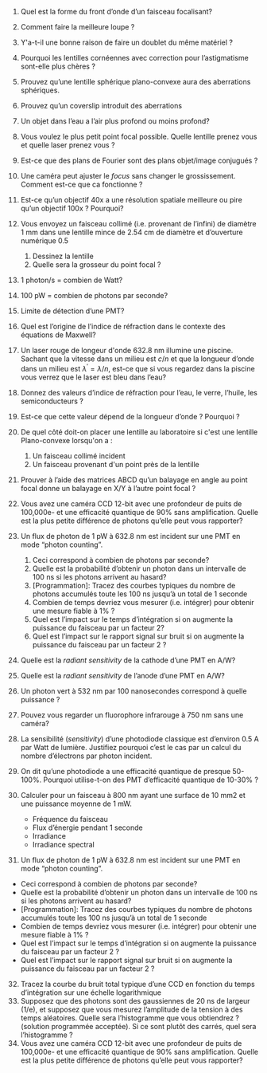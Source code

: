 1. Quel est la forme du front d’onde d’un faisceau focalisant?
2. Comment faire la meilleure loupe ?
3. Y'a-t-il une bonne raison de faire un doublet du même matériel ?
4. Pourquoi les lentilles cornéennes avec correction pour l’astigmatisme sont-elle plus chères ?
5. Prouvez qu’une lentille sphérique plano-convexe aura des aberrations sphériques.
6. Prouvez qu’un coverslip introduit des aberrations
7. Un objet dans l’eau a l’air plus profond ou moins profond?
8. Vous voulez le plus petit point focal possible.  Quelle lentille prenez vous et quelle laser prenez vous ?
9. Est-ce que des plans de Fourier sont des plans objet/image conjugués ?
10. Une caméra peut ajuster le *focus* sans changer le grossissement.  Comment est-ce que ca fonctionne ?
11. Est-ce qu’un objectif 40x a une résolution spatiale meilleure ou pire qu’un objectif 100x ? Pourquoi?
12. Vous envoyez un faisceau collimé (i.e. provenant de l’infini) de diamètre 1 mm dans une lentille mince de 2.54 cm de diamètre et d’ouverture numérique 0.5
    1. Dessinez la lentille
    2. Quelle sera la grosseur du point focal ?
13. 1 photon/s = combien de Watt?
14. 100 pW = combien de photons par seconde?
15. Limite de détection d’une PMT?
16. Quel est l’origine de l’indice de réfraction dans le contexte des équations de Maxwell?
17. Un laser rouge de longeur d'onde 632.8 nm illumine une piscine.  Sachant que la vitesse dans un milieu est  $c/n$ et que la longueur d’onde dans un milieu est $\lambda^\prime= \lambda/n$, est-ce que si vous regardez dans la piscine vous verrez que le laser est bleu dans l’eau?
18. Donnez des valeurs d’indice de réfraction pour l’eau, le verre, l’huile, les semiconducteurs ?
19. Est-ce que cette valeur dépend de la longueur d’onde ? Pourquoi ?
20. De quel côté doit-on placer une lentille au laboratoire si c'est une lentille Plano-convexe lorsqu'on a :
    1. Un faisceau collimé incident
    2. Un faisceau provenant d'un point près de la lentille
21. Prouver à l’aide des matrices ABCD qu’un balayage en angle au point focal donne un balayage en X/Y à l’autre point focal ?
22. Vous avez une caméra CCD 12-bit avec une profondeur de puits de 100,000e- et une efficacité quantique de 90% sans amplification. Quelle est la plus petite différence de photons qu’elle peut vous rapporter?
23. Un flux de photon de 1 pW à 632.8 nm est incident sur une PMT en mode “photon counting”.
    1. Ceci correspond à combien de photons par seconde?
    2. Quelle est la probabilité d’obtenir un photon dans un intervalle de 100 ns si les photons arrivent au hasard?
    3. [Programmation]: Tracez des courbes typiques du nombre de photons accumulés toute les 100 ns jusqu’à un total de 1 seconde
    4. Combien de temps devriez vous mesurer (i.e. intégrer) pour obtenir une mesure fiable à 1% ?
    5. Quel est l’impact sur le temps d’intégration si on augmente la puissance du faisceau par un facteur 2?
    6. Quel est l’impact sur le rapport signal sur bruit si on augmente la puissance du faisceau par un facteur 2 ?
24. Quelle est la *radiant sensitivity* de la cathode d’une PMT en A/W?
25. Quelle est la *radiant sensitivity* de l’anode d’une PMT en A/W?
26. Un photon vert à 532 nm par 100 nanosecondes correspond à quelle puissance ?
27. Pouvez vous regarder un fluorophore infrarouge à 750 nm sans une caméra?
28. La sensibilité (*sensitivity*) d’une photodiode classique est d’environ 0.5 A par Watt de lumière.  Justifiez pourquoi c’est le cas par un calcul du nombre d’électrons par photon incident.
29. On dit qu’une photodiode a une efficacité quantique de presque 50-100%.  Pourquoi utilise-t-on des PMT d’efficacité quantique de 10-30% ?
30. Calculer pour un faisceau à 800 nm ayant une surface de 10 mm2 et une puissance moyenne de 1 mW.

    - Fréquence du faisceau
    - Flux d’énergie pendant 1 seconde
    - Irradiance
    - Irradiance spectral
31. Un flux de photon de 1 pW à 632.8 nm est incident sur une PMT en mode “photon counting”.

   - Ceci correspond à combien de photons par seconde?
   - Quelle est la probabilité d’obtenir un photon dans un intervalle de 100 ns si les photons arrivent au hasard?
   - [Programmation]: Tracez des courbes typiques du nombre de photons accumulés toute les 100 ns jusqu’à un total de 1 seconde
   - Combien de temps devriez vous mesurer (i.e. intégrer) pour obtenir une mesure fiable à 1% ?
   - Quel est l’impact sur le temps d’intégration si on augmente la puissance du faisceau par un facteur 2 ?
   - Quel est l’impact sur le rapport signal sur bruit si on augmente la puissance du faisceau par un facteur 2 ?
32. Tracez la courbe du bruit total typique d’une CCD en fonction du temps d’intégration sur une échelle logarithmique
33. Supposez que des photons sont des gaussiennes de 20 ns de largeur (1/e), et supposez que vous mesurez l’amplitude de la tension à des temps aléatoires.  Quelle sera l’histogramme que vous obtiendrez ? (solution programmée acceptée). Si ce sont plutôt des carrés, quel sera l’histogramme ?
34. Vous avez une caméra CCD 12-bit avec une profondeur de puits de 100,000e- et une efficacité quantique de 90% sans amplification. Quelle est la plus petite différence de photons qu’elle peut vous rapporter?



